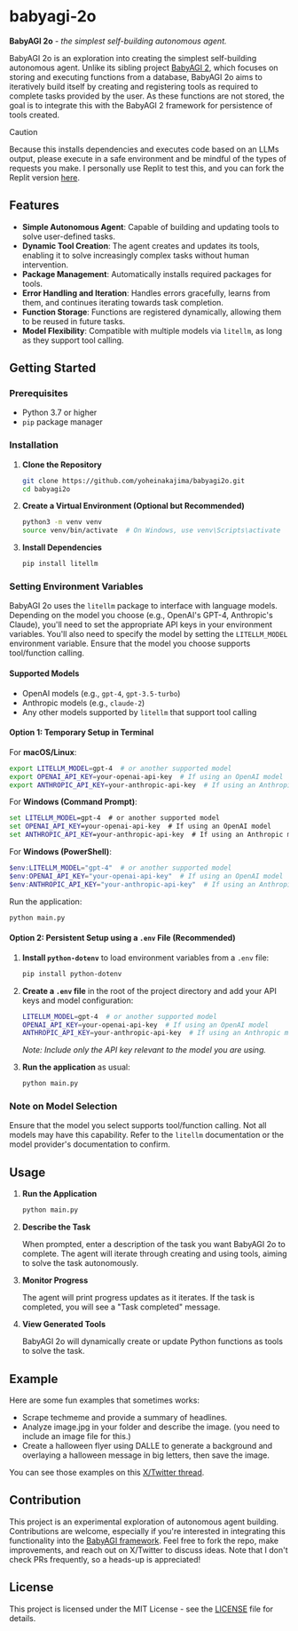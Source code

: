 # babyagi-2o

**BabyAGI 2o** - *the simplest self-building autonomous agent.*

BabyAGI 2o is an exploration into creating the simplest self-building autonomous agent. Unlike its sibling project [BabyAGI 2](https://github.com/yoheinakajima/babyagi), which focuses on storing and executing functions from a database, BabyAGI 2o aims to iteratively build itself by creating and registering tools as required to complete tasks provided by the user. As these functions are not stored, the goal is to integrate this with the BabyAGI 2 framework for persistence of tools created.

> [!CAUTION]
> Because this installs dependencies and executes code based on an LLMs output, please execute in a safe environment and be mindful of the types of requests you make. I personally use Replit to test this, and you can fork the Replit version [here](https://replit.com/@YoheiNakajima/babyagi-2o?v=1).

## Features

- **Simple Autonomous Agent**: Capable of building and updating tools to solve user-defined tasks.
- **Dynamic Tool Creation**: The agent creates and updates its tools, enabling it to solve increasingly complex tasks without human intervention.
- **Package Management**: Automatically installs required packages for tools.
- **Error Handling and Iteration**: Handles errors gracefully, learns from them, and continues iterating towards task completion.
- **Function Storage**: Functions are registered dynamically, allowing them to be reused in future tasks.
- **Model Flexibility**: Compatible with multiple models via `litellm`, as long as they support tool calling.

## Getting Started

### Prerequisites

- Python 3.7 or higher
- `pip` package manager

### Installation

1. **Clone the Repository**

   ~~~bash
   git clone https://github.com/yoheinakajima/babyagi2o.git
   cd babyagi2o
   ~~~

2. **Create a Virtual Environment (Optional but Recommended)**

   ~~~bash
   python3 -m venv venv
   source venv/bin/activate  # On Windows, use venv\Scripts\activate
   ~~~

3. **Install Dependencies**

   ~~~bash
   pip install litellm
   ~~~

### Setting Environment Variables

BabyAGI 2o uses the `litellm` package to interface with language models. Depending on the model you choose (e.g., OpenAI's GPT-4, Anthropic's Claude), you'll need to set the appropriate API keys in your environment variables. You'll also need to specify the model by setting the `LITELLM_MODEL` environment variable. Ensure that the model you choose supports tool/function calling.

#### Supported Models

- OpenAI models (e.g., `gpt-4`, `gpt-3.5-turbo`)
- Anthropic models (e.g., `claude-2`)
- Any other models supported by `litellm` that support tool calling

#### Option 1: Temporary Setup in Terminal

For **macOS/Linux**:

~~~bash
export LITELLM_MODEL=gpt-4  # or another supported model
export OPENAI_API_KEY=your-openai-api-key  # If using an OpenAI model
export ANTHROPIC_API_KEY=your-anthropic-api-key  # If using an Anthropic model
~~~

For **Windows (Command Prompt)**:

~~~cmd
set LITELLM_MODEL=gpt-4  # or another supported model
set OPENAI_API_KEY=your-openai-api-key  # If using an OpenAI model
set ANTHROPIC_API_KEY=your-anthropic-api-key  # If using an Anthropic model
~~~

For **Windows (PowerShell)**:

~~~powershell
$env:LITELLM_MODEL="gpt-4"  # or another supported model
$env:OPENAI_API_KEY="your-openai-api-key"  # If using an OpenAI model
$env:ANTHROPIC_API_KEY="your-anthropic-api-key"  # If using an Anthropic model
~~~

Run the application:

~~~bash
python main.py
~~~

#### Option 2: Persistent Setup using a `.env` File (Recommended)

1. **Install `python-dotenv`** to load environment variables from a `.env` file:

   ~~~bash
   pip install python-dotenv
   ~~~

2. **Create a `.env` file** in the root of the project directory and add your API keys and model configuration:

   ~~~bash
   LITELLM_MODEL=gpt-4  # or another supported model
   OPENAI_API_KEY=your-openai-api-key  # If using an OpenAI model
   ANTHROPIC_API_KEY=your-anthropic-api-key  # If using an Anthropic model
   ~~~

   *Note: Include only the API key relevant to the model you are using.*

3. **Run the application** as usual:

   ~~~bash
   python main.py
   ~~~

### Note on Model Selection

Ensure that the model you select supports tool/function calling. Not all models may have this capability. Refer to the `litellm` documentation or the model provider's documentation to confirm.

## Usage

1. **Run the Application**

   ~~~bash
   python main.py
   ~~~

2. **Describe the Task**

   When prompted, enter a description of the task you want BabyAGI 2o to complete. The agent will iterate through creating and using tools, aiming to solve the task autonomously.

3. **Monitor Progress**

   The agent will print progress updates as it iterates. If the task is completed, you will see a "Task completed" message.

4. **View Generated Tools**

   BabyAGI 2o will dynamically create or update Python functions as tools to solve the task.

## Example

Here are some fun examples that sometimes works:

- Scrape techmeme and provide a summary of headlines.
- Analyze image.jpg in your folder and describe the image. (you need to include an image file for this.)
- Create a halloween flyer using DALLE to generate a background and overlaying a halloween message in big letters, then save the image.

You can see those examples on this [X/Twitter thread](https://x.com/yoheinakajima/status/1846809287974388084).

## Contribution

This project is an experimental exploration of autonomous agent building. Contributions are welcome, especially if you're interested in integrating this functionality into the [BabyAGI framework](https://github.com/yoheinakajima/babyagi). Feel free to fork the repo, make improvements, and reach out on X/Twitter to discuss ideas. Note that I don't check PRs frequently, so a heads-up is appreciated!

## License

This project is licensed under the MIT License - see the [LICENSE](LICENSE) file for details.
